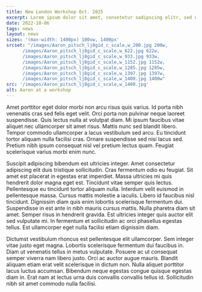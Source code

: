 ```yaml
---
title: New London Workshop Oct. 2025
excerpt: Lorem ipsum dolor sit amet, consetetur sadipscing elitr, sed diam nonumy eirmod tempor invidunt ut labore et dolore magna aliquyam erat, sed diam voluptua. At vero eos et accusam et justo duo dolores et ea rebum. Stet clita kasd gubergren, no sea takimata sanctus est.
date: 2022-10-06
tags: news
layout: news
sizes: '(max-width: 1400px) 100vw, 1400px'
srcset: "/images/Aaron_pitsch_lj8gid_c_scale,w_200.jpg 200w,
      /images/Aaron_pitsch_lj8gid_c_scale,w_622.jpg 622w,
      /images/Aaron_pitsch_lj8gid_c_scale,w_933.jpg 933w,
      /images/Aaron_pitsch_lj8gid_c_scale,w_1152.jpg 1152w,
      /images/Aaron_pitsch_lj8gid_c_scale,w_1285.jpg 1285w,
      /images/Aaron_pitsch_lj8gid_c_scale,w_1397.jpg 1397w,
      /images/Aaron_pitsch_lj8gid_c_scale,w_1400.jpg 1400w"
src: '/images/Aaron_pitsch_lj8gid_c_scale,w_1400.jpg'
alt: Aaron at a workshop
---
```


Amet porttitor eget dolor morbi non arcu risus quis varius. Id porta nibh venenatis cras sed felis eget velit. Orci porta non pulvinar neque laoreet suspendisse. Quis lectus nulla at volutpat diam. Mi ipsum faucibus vitae aliquet nec ullamcorper sit amet risus. Mattis nunc sed blandit libero. Tempor commodo ullamcorper a lacus vestibulum sed arcu. Eu tincidunt tortor aliquam nulla facilisi cras. Ornare suspendisse sed nisi lacus sed. Pretium nibh ipsum consequat nisl vel pretium lectus quam. Feugiat scelerisque varius morbi enim nunc.

Suscipit adipiscing bibendum est ultricies integer. Amet consectetur adipiscing elit duis tristique sollicitudin. Cras fermentum odio eu feugiat. Sit amet est placerat in egestas erat imperdiet. Massa ultricies mi quis hendrerit dolor magna eget est. Tincidunt vitae semper quis lectus. Pellentesque eu tincidunt tortor aliquam nulla. Interdum velit euismod in pellentesque massa. Cursus mattis molestie a iaculis. Libero id faucibus nisl tincidunt. Dignissim diam quis enim lobortis scelerisque fermentum dui. Suspendisse in est ante in nibh mauris cursus mattis. Nulla pharetra diam sit amet. Semper risus in hendrerit gravida. Est ultricies integer quis auctor elit sed vulputate mi. In fermentum et sollicitudin ac orci phasellus egestas tellus. Est ullamcorper eget nulla facilisi etiam dignissim diam.

Dictumst vestibulum rhoncus est pellentesque elit ullamcorper. Sem integer vitae justo eget magna. Lobortis scelerisque fermentum dui faucibus in. Diam ut venenatis tellus in metus vulputate. Posuere ac ut consequat semper viverra nam libero justo. Orci ac auctor augue mauris. Blandit aliquam etiam erat velit scelerisque in dictum non. Nulla aliquet porttitor lacus luctus accumsan. Bibendum neque egestas congue quisque egestas diam in. Erat nam at lectus urna duis convallis convallis tellus id. Sollicitudin nibh sit amet commodo nulla facilisi.

